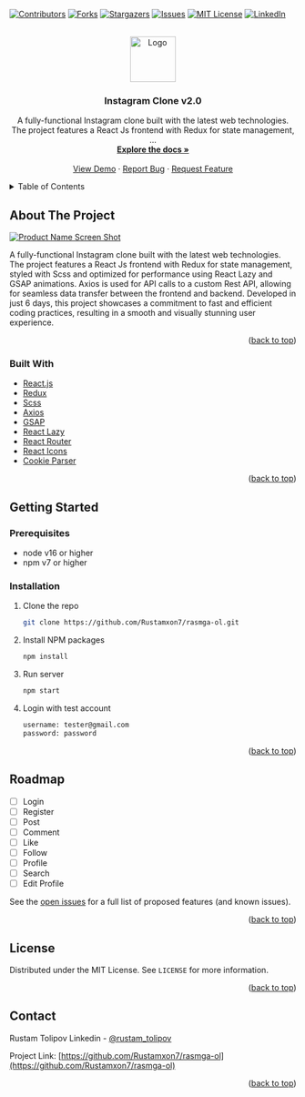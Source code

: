 <div id="top"></div>
<!--
*** Thanks for checking out the Best-README-Template. If you have a suggestion
*** that would make this better, please fork the repo and create a pull request
*** or simply open an issue with the tag "enhancement".
*** Don't forget to give the project a star!
*** Thanks again! Now go create something AMAZING! :D
-->

<!-- PROJECT SHIELDS -->
<!--
*** I'm using markdown "reference style" links for readability.
*** Reference links are enclosed in brackets [ ] instead of parentheses ( ).
*** See the bottom of this document for the declaration of the reference variables
*** for contributors-url, forks-url, etc. This is an optional, concise syntax you may use.
*** https://www.markdownguide.org/basic-syntax/#reference-style-links
-->

[![Contributors][contributors-shield]][contributors-url]
[![Forks][forks-shield]][forks-url]
[![Stargazers][stars-shield]][stars-url]
[![Issues][issues-shield]][issues-url]
[![MIT License][license-shield]][license-url]
[![LinkedIn][linkedin-shield]][linkedin-url]

<!-- PROJECT LOGO -->
<br />
<div align="center">
  <a href="https://github.com/Rustamxon7/rasmga-ol">
    <img src="images/logo.png" alt="Logo" width="80" height="80">
  </a>

<h3 align="center">Instagram Clone v2.0</h3>

  <p align="center">
    A fully-functional Instagram clone built with the latest web technologies. The project features a React Js frontend with Redux for state management, ...
    <br />
    <a href="https://github.com/Rustamxon7/rasmga-ol"><strong>Explore the docs »</strong></a>
    <br />
    <br />
    <a href="https://github.com/Rustamxon7/rasmga-ol">View Demo</a>
    ·
    <a href="https://github.com/Rustamxon7/rasmga-ol/issues">Report Bug</a>
    ·
    <a href="https://github.com/Rustamxon7/rasmga-ol/issues">Request Feature</a>
  </p>
</div>

<!-- TABLE OF CONTENTS -->
<details>
  <summary>Table of Contents</summary>
  <ol>
    <li>
      <a href="#about-the-project">About The Project</a>
      <ul>
        <li><a href="#built-with">Built With</a></li>
      </ul>
    </li>
    <li>
      <a href="#getting-started">Getting Started</a>
      <ul>
        <li><a href="#prerequisites">Prerequisites</a></li>
        <li><a href="#installation">Installation</a></li>
      </ul>
    </li>
    <li><a href="#usage">Usage</a></li>
    <li><a href="#roadmap">Roadmap</a></li>
    <li><a href="#contributing">Contributing</a></li>
    <li><a href="#license">License</a></li>
    <li><a href="#contact">Contact</a></li>
    <li><a href="#acknowledgments">Acknowledgments</a></li>
  </ol>
</details>

<!-- ABOUT THE PROJECT -->

## About The Project

[![Product Name Screen Shot][product-screenshot]](https://example.com)

A fully-functional Instagram clone built with the latest web technologies. The project features a React Js frontend with Redux for state management, styled with Scss and optimized for performance using React Lazy and GSAP animations. Axios is used for API calls to a custom Rest API, allowing for seamless data transfer between the frontend and backend. Developed in just 6 days, this project showcases a commitment to fast and efficient coding practices, resulting in a smooth and visually stunning user experience.

<p align="right">(<a href="#top">back to top</a>)</p>

### Built With

- [React.js](https://reactjs.org/)
- [Redux](https://redux.js.org/)
- [Scss](https://sass-lang.com/)
- [Axios](https://axios-http.com/docs/intro)
- [GSAP](https://greensock.com/gsap/)
- [React Lazy](https://reactjs.org/docs/code-splitting.html#reactlazy)
- [React Router](https://reactrouter.com/)
- [React Icons](https://react-icons.github.io/react-icons/)
- [Cookie Parser](https://www.npmjs.com/package/cookie-parser)

<p align="right">(<a href="#top">back to top</a>)</p>

<!-- GETTING STARTED -->

## Getting Started

### Prerequisites

- node v16 or higher
- npm v7 or higher

### Installation

1. Clone the repo
   ```sh
   git clone https://github.com/Rustamxon7/rasmga-ol.git
   ```
2. Install NPM packages
   ```sh
   npm install
   ```
3. Run server
   ```sh
   npm start
   ```
4. Login with test account
   ```sh
   username: tester@gmail.com
   password: password
   ```

<p align="right">(<a href="#top">back to top</a>)</p>

<!-- ROADMAP -->

## Roadmap

- [ ] Login
- [ ] Register
- [ ] Post
- [ ] Comment
- [ ] Like
- [ ] Follow
- [ ] Profile
- [ ] Search
- [ ] Edit Profile

See the [open issues](https://github.com/Rustamxon7/rasmga-ol/issues) for a full list of proposed features (and known issues).

<p align="right">(<a href="#top">back to top</a>)</p>

<!-- LICENSE -->

## License

Distributed under the MIT License. See `LICENSE` for more information.

<p align="right">(<a href="#top">back to top</a>)</p>

<!-- CONTACT -->

## Contact

Rustam Tolipov Linkedin - [@rustam_tolipov](https://linkedin.com/in/rustam-tolipov)

Project Link: [https://github.com/Rustamxon7/rasmga-ol](https://github.com/Rustamxon7/rasmga-ol)

<p align="right">(<a href="#top">back to top</a>)</p>

<!-- MARKDOWN LINKS & IMAGES -->
<!-- https://www.markdownguide.org/basic-syntax/#reference-style-links -->

[contributors-shield]: https://img.shields.io/github/contributors/Rustamxon7/rasmga-ol.svg?style=for-the-badge
[contributors-url]: https://github.com/Rustamxon7/rasmga-ol/graphs/contributors
[forks-shield]: https://img.shields.io/github/forks/Rustamxon7/rasmga-ol.svg?style=for-the-badge
[forks-url]: https://github.com/Rustamxon7/rasmga-ol/network/members
[stars-shield]: https://img.shields.io/github/stars/Rustamxon7/rasmga-ol.svg?style=for-the-badge
[stars-url]: https://github.com/Rustamxon7/rasmga-ol/stargazers
[issues-shield]: https://img.shields.io/github/issues/Rustamxon7/rasmga-ol.svg?style=for-the-badge
[issues-url]: https://github.com/Rustamxon7/rasmga-ol/issues
[license-shield]: https://img.shields.io/github/license/Rustamxon7/rasmga-ol.svg?style=for-the-badge
[license-url]: https://github.com/Rustamxon7/rasmga-ol/blob/master/LICENSE.txt
[linkedin-shield]: https://img.shields.io/badge/-LinkedIn-black.svg?style=for-the-badge&logo=linkedin&colorB=555
[linkedin-url]: https://linkedin.com/in/rustam-tolipov
[product-screenshot]: images/screenshot.png
